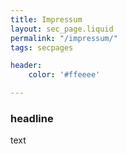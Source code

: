```yaml
---
title: Impressum
layout: sec_page.liquid
permalink: "/impressum/"
tags: secpages

header:
    color: '#ffeeee'

---
```


### headline
text

